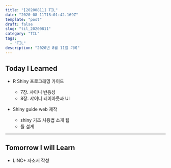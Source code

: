 ```yaml
---
title: "[20200811] TIL"
date: "2020-08-11T18:01:42.169Z"
template: "post"
draft: false
slug: "til_20200811"
category: "TIL"
tags:
  - "TIL"
description: "2020년 8월 11일 기록"
---
```


## Today I Learned

- R Shiny 프로그래밍 가이드

  - 7장. 샤이니 반응성
  - 8장. 샤이니 레이아웃과 UI

- Shiny guide web 제작
  - shiny 기초 사용법 소개 웹
  - 틀 설계

<hr>

## Tomorrow I will Learn

- LINC+ 자소서 작성
